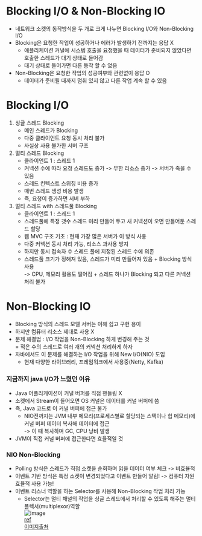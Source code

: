 # Blocking I/O & Non-Blocking IO
- 네트워크 소켓의 동작방식을 두 개로 크게 나누면 Blocking I/O와 Non-Blocking I/O
- Blocking은 요청한 작업이 성공하거나 에러가 발생하기 전까지는 응답 X
  - 애플리케이션 커널에 시스템 호출을 요청했을 때 데이터가 준비되지 않았다면 호출한 스레드가 대기 상태로 들어감
  - 대기 상태로 들어가면 다른 동작 할 수 었음
- Non-Blocking은 요청한 작업의 성공여부와 관련없이 응답 O
  - 데이터가 준비될 때까지 멈춰 있지 않고 다른 작업 계속 할 수 있음

# Blocking I/O
1. 싱글 스레드 Blocking
   - 메인 스레드가 Blocking
   - 다중 클라이언트 요청 동시 처리 불가
   - 사실상 사용 불가한 서버 구조
2. 멀티 스레드 Blocking
   - 클라이언트 1 : 스레드 1
   - 커넥션 수에 따라 요청 스레드도 증가 -> 무한 리소스 증가 -> 서버가 죽을 수 있음
   - 스레드 컨텍스트 스위칭 비용 증가
   - 매번 스레드 생성 비용 발생
   - 즉, 요청이 증가하면 서버 부하
3. 멀티 스레드 with 스레드풀 Blocking
   - 클라이언트 1 : 스레드 1
   - 스레드풀에 특정 갯수 스레드 미리 만들어 두고 새 커넥션이 오면 만들어둔 스레드 할당
   - 웹 MVC 구조 기초 : 현재 가장 많은 서버가 이 방식 사용
   - 다중 커넥션 동시 처리 가능, 리소스 과사용 방지
   - 하지만 동시 접속자 수 스레드 풀에 지정된 스레드 수에 의존
   - 스레드풀 크기가 정해져 있음, 스레드가 미리 만들어져 있음 + Blocking 방식 사용   
     -> CPU, 메모리 활용도 떨어짐 + 스레드 하나가 Blocking 되고 다른 커넥션 처리 불가

# Non-Blocking IO
- Blocking 방식의 스레드 모델 서버는 이해 쉽고 구현 용이
- 하지만 컴퓨터 리소스 제대로 사용 X
- 문제 해결법 : I/O 작업을 Non-Blocking 하게 변경해 주는 것   
  = 적은 수의 스레드로 여러 개의 커넥션 처리하게 하자
- 자바에서도 이 문제를 해결하는 I/O 작업을 위해 New I/O(NIO) 도입
    - 현재 다양한 라이브러리, 프레임워크에서 사용중(Netty, Kafka)
### 지금까지 java I/O가 느렸던 이유
- Java 어플리케이션이 커널 버퍼를 직접 핸들링 X
- 소켓에서 Stream이 들어오면 OS 커널은 데이터를 커널 버퍼에 씀
- 즉, Java 코드로 이 커널 버퍼에 접근 불가   
  - NIO전까지는 JVM 내부 메모리(프로세스별로 할당되는 스택이나 힙 메모리)에 커널 버퍼 데이터 복사해 데이터에 접근   
    -> 이 때 복사하며 GC, CPU 낭비 발생
- JVM이 직접 커널 버퍼에 접근한다면 효율적일 것
### NIO Non-Blocking
- Polling 방식은 스레드가 직접 소켓을 순회하며 읽을 데이터 여부 체크 -> 비효율적
- 이벤트 기반 방식은 특정 소켓이 변경되었다고 이벤트 만들어 알림! -> 컴퓨터 자원 효율적 사용 가능!
- 이벤트 리스너 역할을 하는 Selector를 사용해 Non-Blocking 작업 처리 가능
  - Selector는 멀티 채널의 작업을 싱글 스레드에서 처리할 수 있도록 해주는 멀티플렉서(multiplexor)역할   
![image](https://github.com/user-attachments/assets/04dc754a-6f44-4cbc-88a2-bc3438f24012)   
[ref](https://mark-kim.blog/understanding-non-blocking-io-and-nio/)   
[이미지출처](https://dev-coco.tistory.com/44)   




